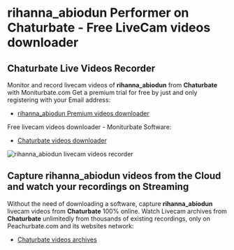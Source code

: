 # rihanna_abiodun Performer on Chaturbate - Free LiveCam videos downloader

## Chaturbate Live Videos Recorder

Monitor and record livecam videos of **rihanna_abiodun** from **Chaturbate** with Moniturbate.com
Get a premium trial for free by just and only registering with your Email address:
* [rihanna_abiodun Premium videos downloader](https://moniturbate.com/request-demo-licence-key.html)

Free livecam videos downloader - Moniturbate Software:
* [Chaturbate videos downloader](https://moniturbate.com/moniturbate-download-software.html)

![rihanna_abiodun livecam videos recorder](https://peachurnet.com/templates/moniturbate-software.png)


## Capture rihanna_abiodun videos from the Cloud and watch your recordings on Streaming

Without the need of downloading a software, capture **rihanna_abiodun** livecam videos from **Chaturbate** 100% online.
Watch Livecam archives from **Chaturbate** unlimitedly from thousands of existing recordings, only on Peachurbate.com and its websites network:
* [Chaturbate videos archives](https://peachurnet.com/)